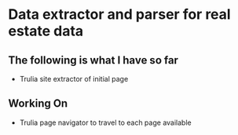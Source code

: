 # Data extractor and parser for real estate data

## The following is what I have so far
- Trulia site extractor of initial page

## Working On
- Trulia page navigator to travel to each page available 



